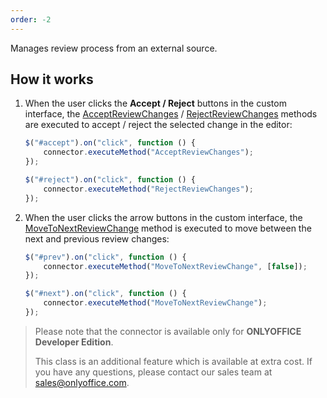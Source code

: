 ```yaml
---
order: -2
---
```


Manages review process from an external source.

## How it works

1. When the user clicks the **Accept / Reject** buttons in the custom interface, the [AcceptReviewChanges](/pages/Docs/Plugin%20and%20Macros/Usage%20API/Text%20Document%20API/AcceptReviewChanges.md) / [RejectReviewChanges](/pages/Docs/Plugin%20and%20Macros/Usage%20API/Text%20Document%20API/RejectReviewChanges.md) methods are executed to accept / reject the selected change in the editor:

   ``` javascript
   $("#accept").on("click", function () {
       connector.executeMethod("AcceptReviewChanges");
   });

   $("#reject").on("click", function () {
       connector.executeMethod("RejectReviewChanges");
   });
   ```

2. When the user clicks the arrow buttons in the custom interface, the [MoveToNextReviewChange](/pages/Docs/Plugin%20and%20Macros/Usage%20API/Text%20Document%20API/MoveToNextReviewChange.md) method is executed to move between the next and previous review changes:

   ``` javascript
   $("#prev").on("click", function () {
       connector.executeMethod("MoveToNextReviewChange", [false]);
   });

   $("#next").on("click", function () {
       connector.executeMethod("MoveToNextReviewChange");
   });
   ```

> Please note that the connector is available only for **ONLYOFFICE Developer Edition**.
>
> This class is an additional feature which is available at extra cost. If you have any questions, please contact our sales team at <sales@onlyoffice.com>.
